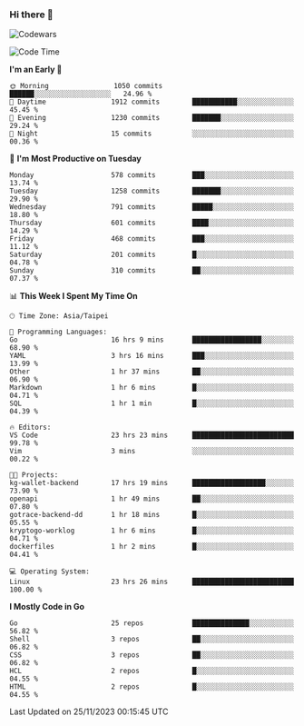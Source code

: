 ### Hi there 👋

![Codewars](https://www.codewars.com/users/omegaatt36/badges/small)

<!--START_SECTION:waka-->
![Code Time](http://img.shields.io/badge/Code%20Time-1%2C986%20hrs%2046%20mins-blue)

**I'm an Early 🐤** 

```text
🌞 Morning                1050 commits        ██████░░░░░░░░░░░░░░░░░░░   24.96 % 
🌆 Daytime                1912 commits        ███████████░░░░░░░░░░░░░░   45.45 % 
🌃 Evening                1230 commits        ███████░░░░░░░░░░░░░░░░░░   29.24 % 
🌙 Night                  15 commits          ░░░░░░░░░░░░░░░░░░░░░░░░░   00.36 % 
```
📅 **I'm Most Productive on Tuesday** 

```text
Monday                   578 commits         ███░░░░░░░░░░░░░░░░░░░░░░   13.74 % 
Tuesday                  1258 commits        ███████░░░░░░░░░░░░░░░░░░   29.90 % 
Wednesday                791 commits         █████░░░░░░░░░░░░░░░░░░░░   18.80 % 
Thursday                 601 commits         ████░░░░░░░░░░░░░░░░░░░░░   14.29 % 
Friday                   468 commits         ███░░░░░░░░░░░░░░░░░░░░░░   11.12 % 
Saturday                 201 commits         █░░░░░░░░░░░░░░░░░░░░░░░░   04.78 % 
Sunday                   310 commits         ██░░░░░░░░░░░░░░░░░░░░░░░   07.37 % 
```


📊 **This Week I Spent My Time On** 

```text
🕑︎ Time Zone: Asia/Taipei

💬 Programming Languages: 
Go                       16 hrs 9 mins       █████████████████░░░░░░░░   68.90 % 
YAML                     3 hrs 16 mins       ███░░░░░░░░░░░░░░░░░░░░░░   13.99 % 
Other                    1 hr 37 mins        ██░░░░░░░░░░░░░░░░░░░░░░░   06.90 % 
Markdown                 1 hr 6 mins         █░░░░░░░░░░░░░░░░░░░░░░░░   04.71 % 
SQL                      1 hr 1 min          █░░░░░░░░░░░░░░░░░░░░░░░░   04.39 % 

🔥 Editors: 
VS Code                  23 hrs 23 mins      █████████████████████████   99.78 % 
Vim                      3 mins              ░░░░░░░░░░░░░░░░░░░░░░░░░   00.22 % 

🐱‍💻 Projects: 
kg-wallet-backend        17 hrs 19 mins      ██████████████████░░░░░░░   73.90 % 
openapi                  1 hr 49 mins        ██░░░░░░░░░░░░░░░░░░░░░░░   07.80 % 
gotrace-backend-dd       1 hr 18 mins        █░░░░░░░░░░░░░░░░░░░░░░░░   05.55 % 
kryptogo-worklog         1 hr 6 mins         █░░░░░░░░░░░░░░░░░░░░░░░░   04.71 % 
dockerfiles              1 hr 2 mins         █░░░░░░░░░░░░░░░░░░░░░░░░   04.41 % 

💻 Operating System: 
Linux                    23 hrs 26 mins      █████████████████████████   100.00 % 
```

**I Mostly Code in Go** 

```text
Go                       25 repos            ██████████████░░░░░░░░░░░   56.82 % 
Shell                    3 repos             ██░░░░░░░░░░░░░░░░░░░░░░░   06.82 % 
CSS                      3 repos             ██░░░░░░░░░░░░░░░░░░░░░░░   06.82 % 
HCL                      2 repos             █░░░░░░░░░░░░░░░░░░░░░░░░   04.55 % 
HTML                     2 repos             █░░░░░░░░░░░░░░░░░░░░░░░░   04.55 % 
```




 Last Updated on 25/11/2023 00:15:45 UTC
<!--END_SECTION:waka-->

<!--
**omegaatt36/omegaatt36** is a ✨ _special_ ✨ repository because its `README.md` (this file) appears on your GitHub profile.

Here are some ideas to get you started:

- 🔭 I’m currently working on ...
- 🌱 I’m currently learning ...
- 👯 I’m looking to collaborate on ...
- 🤔 I’m looking for help with ...
- 💬 Ask me about ...
- 📫 How to reach me: ...
- 😄 Pronouns: ...
- ⚡ Fun fact: ...
-->
